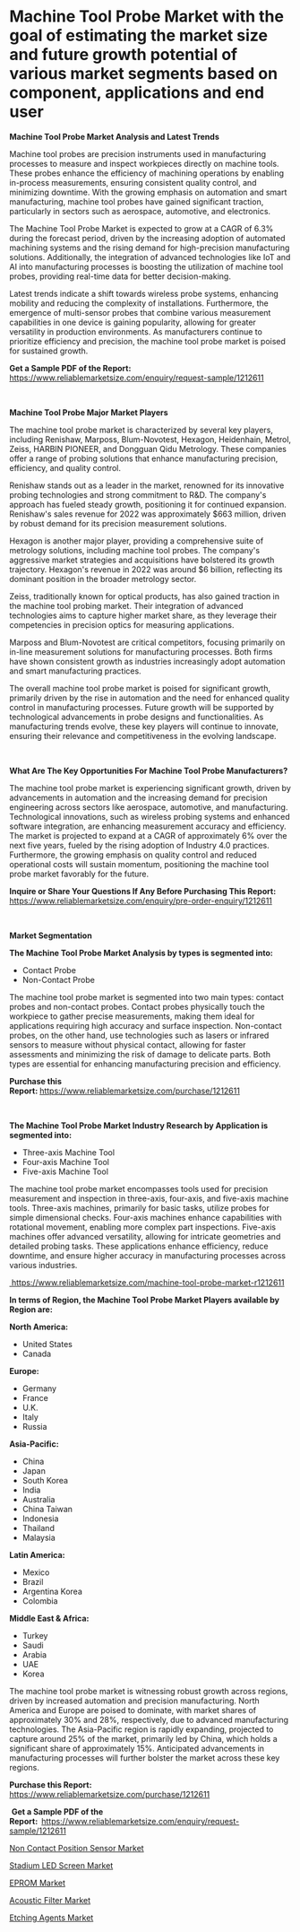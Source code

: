<p><h1>Machine Tool Probe Market with the goal of estimating the market size and future growth potential of various market segments based on component, applications and end user</h1></p><p><strong>Machine Tool Probe Market Analysis and Latest Trends</strong></p>
<p><p>Machine tool probes are precision instruments used in manufacturing processes to measure and inspect workpieces directly on machine tools. These probes enhance the efficiency of machining operations by enabling in-process measurements, ensuring consistent quality control, and minimizing downtime. With the growing emphasis on automation and smart manufacturing, machine tool probes have gained significant traction, particularly in sectors such as aerospace, automotive, and electronics.</p><p>The Machine Tool Probe Market is expected to grow at a CAGR of 6.3% during the forecast period, driven by the increasing adoption of automated machining systems and the rising demand for high-precision manufacturing solutions. Additionally, the integration of advanced technologies like IoT and AI into manufacturing processes is boosting the utilization of machine tool probes, providing real-time data for better decision-making.</p><p>Latest trends indicate a shift towards wireless probe systems, enhancing mobility and reducing the complexity of installations. Furthermore, the emergence of multi-sensor probes that combine various measurement capabilities in one device is gaining popularity, allowing for greater versatility in production environments. As manufacturers continue to prioritize efficiency and precision, the machine tool probe market is poised for sustained growth.</p></p>
<p><strong>Get a Sample PDF of the Report:&nbsp;</strong> <a href="https://www.reliablemarketsize.com/enquiry/request-sample/1212611?utm_campaign=1293&utm_medium=2&utm_source=Github&utm_content=ia&utm_term=06102024&utm_id=machine-tool-probe">https://www.reliablemarketsize.com/enquiry/request-sample/1212611</a></p>
<p>&nbsp;</p>
<p><strong>Machine Tool Probe Major Market Players</strong></p>
<p><p>The machine tool probe market is characterized by several key players, including Renishaw, Marposs, Blum-Novotest, Hexagon, Heidenhain, Metrol, Zeiss, HARBIN PIONEER, and Dongguan Qidu Metrology. These companies offer a range of probing solutions that enhance manufacturing precision, efficiency, and quality control.</p><p>Renishaw stands out as a leader in the market, renowned for its innovative probing technologies and strong commitment to R&D. The company's approach has fueled steady growth, positioning it for continued expansion. Renishaw's sales revenue for 2022 was approximately $663 million, driven by robust demand for its precision measurement solutions.</p><p>Hexagon is another major player, providing a comprehensive suite of metrology solutions, including machine tool probes. The company's aggressive market strategies and acquisitions have bolstered its growth trajectory. Hexagon's revenue in 2022 was around $6 billion, reflecting its dominant position in the broader metrology sector.</p><p>Zeiss, traditionally known for optical products, has also gained traction in the machine tool probing market. Their integration of advanced technologies aims to capture higher market share, as they leverage their competencies in precision optics for measuring applications.</p><p>Marposs and Blum-Novotest are critical competitors, focusing primarily on in-line measurement solutions for manufacturing processes. Both firms have shown consistent growth as industries increasingly adopt automation and smart manufacturing practices.</p><p>The overall machine tool probe market is poised for significant growth, primarily driven by the rise in automation and the need for enhanced quality control in manufacturing processes. Future growth will be supported by technological advancements in probe designs and functionalities. As manufacturing trends evolve, these key players will continue to innovate, ensuring their relevance and competitiveness in the evolving landscape.</p></p>
<p>&nbsp;</p>
<p><strong>What Are The Key Opportunities For Machine Tool Probe Manufacturers?</strong></p>
<p><p>The machine tool probe market is experiencing significant growth, driven by advancements in automation and the increasing demand for precision engineering across sectors like aerospace, automotive, and manufacturing. Technological innovations, such as wireless probing systems and enhanced software integration, are enhancing measurement accuracy and efficiency. The market is projected to expand at a CAGR of approximately 6% over the next five years, fueled by the rising adoption of Industry 4.0 practices. Furthermore, the growing emphasis on quality control and reduced operational costs will sustain momentum, positioning the machine tool probe market favorably for the future.</p></p>
<p><strong>Inquire or Share Your Questions If Any Before Purchasing This Report:</strong> <a href="https://www.reliablemarketsize.com/enquiry/pre-order-enquiry/1212611?utm_campaign=1293&utm_medium=2&utm_source=Github&utm_content=ia&utm_term=06102024&utm_id=machine-tool-probe">https://www.reliablemarketsize.com/enquiry/pre-order-enquiry/1212611</a></p>
<p>&nbsp;</p>
<p><strong>Market Segmentation</strong></p>
<p><strong>The Machine Tool Probe Market Analysis by types is segmented into:</strong></p>
<p><ul><li>Contact Probe</li><li>Non-Contact Probe</li></ul></p>
<p><p>The machine tool probe market is segmented into two main types: contact probes and non-contact probes. Contact probes physically touch the workpiece to gather precise measurements, making them ideal for applications requiring high accuracy and surface inspection. Non-contact probes, on the other hand, use technologies such as lasers or infrared sensors to measure without physical contact, allowing for faster assessments and minimizing the risk of damage to delicate parts. Both types are essential for enhancing manufacturing precision and efficiency.</p></p>
<p><strong>Purchase this Report:&nbsp;</strong><a href="https://www.reliablemarketsize.com/purchase/1212611?utm_campaign=1293&utm_medium=2&utm_source=Github&utm_content=ia&utm_term=06102024&utm_id=machine-tool-probe">https://www.reliablemarketsize.com/purchase/1212611</a></p>
<p>&nbsp;</p>
<p><strong>The Machine Tool Probe Market Industry Research by Application is segmented into:</strong></p>
<p><ul><li>Three-axis Machine Tool</li><li>Four-axis Machine Tool</li><li>Five-axis Machine Tool</li></ul></p>
<p><p>The machine tool probe market encompasses tools used for precision measurement and inspection in three-axis, four-axis, and five-axis machine tools. Three-axis machines, primarily for basic tasks, utilize probes for simple dimensional checks. Four-axis machines enhance capabilities with rotational movement, enabling more complex part inspections. Five-axis machines offer advanced versatility, allowing for intricate geometries and detailed probing tasks. These applications enhance efficiency, reduce downtime, and ensure higher accuracy in manufacturing processes across various industries.</p></p>
<p><a href="https://www.reliablemarketsize.com/machine-tool-probe-market-r1212611?utm_campaign=1293&utm_medium=2&utm_source=Github&utm_content=ia&utm_term=06102024&utm_id=machine-tool-probe">&nbsp;https://www.reliablemarketsize.com/machine-tool-probe-market-r1212611</a></p>
<p><strong>In terms of Region, the Machine Tool Probe Market Players available by Region are:</strong></p>
<p>
    <p> <strong> North America: </strong>
        <ul>
            <li>United States</li>
            <li>Canada</li>
        </ul>
        </p> 
    <p> <strong> Europe: </strong>
        <ul>
            <li>Germany</li>
            <li>France</li>
            <li>U.K.</li>
            <li>Italy</li>
            <li>Russia</li>
        </ul>
        </p> 
    <p> <strong> Asia-Pacific: </strong>
        <ul>
            <li>China</li>
            <li>Japan</li>
            <li>South Korea</li>
            <li>India</li>
            <li>Australia</li>
            <li>China Taiwan</li>
            <li>Indonesia</li>
            <li>Thailand</li>
            <li>Malaysia</li>
        </ul>
        </p> 
    <p> <strong> Latin America: </strong>
        <ul>
            <li>Mexico</li>
            <li>Brazil</li>
            <li>Argentina Korea</li>
            <li>Colombia</li>
        </ul>
        </p> 
    <p> <strong> Middle East & Africa: </strong>
        <ul>
            <li>Turkey</li>
            <li>Saudi</li>
            <li>Arabia</li>
            <li>UAE</li>
            <li>Korea</li>
        </ul>
    </p>
    </p>
<p><p>The machine tool probe market is witnessing robust growth across regions, driven by increased automation and precision manufacturing. North America and Europe are poised to dominate, with market shares of approximately 30% and 28%, respectively, due to advanced manufacturing technologies. The Asia-Pacific region is rapidly expanding, projected to capture around 25% of the market, primarily led by China, which holds a significant share of approximately 15%. Anticipated advancements in manufacturing processes will further bolster the market across these key regions.</p></p>
<p><strong>Purchase this Report: </strong><a href="https://www.reliablemarketsize.com/purchase/1212611?utm_campaign=1293&utm_medium=2&utm_source=Github&utm_content=ia&utm_term=06102024&utm_id=machine-tool-probe">https://www.reliablemarketsize.com/purchase/1212611</a></p>
<p>&nbsp;<strong>Get a Sample PDF of the Report:&nbsp;&nbsp;</strong><a href="https://www.reliablemarketsize.com/enquiry/request-sample/1212611?utm_campaign=1293&utm_medium=2&utm_source=Github&utm_content=ia&utm_term=06102024&utm_id=machine-tool-probe">https://www.reliablemarketsize.com/enquiry/request-sample/1212611</a></p>
<p><strong></strong></p>
<p><p><a href="https://www.linkedin.com/pulse/global-non-contact-position-sensor-market-trends-analysis-diege?utm_campaign=1293&utm_medium=2&utm_source=Github&utm_content=ia&utm_term=06102024&utm_id=machine-tool-probe">Non Contact Position Sensor Market</a></p><p><a href="https://www.linkedin.com/pulse/stadium-led-screen-market-overview-forecast-2024-2031-detailed-5hjhe?utm_campaign=1293&utm_medium=2&utm_source=Github&utm_content=ia&utm_term=06102024&utm_id=machine-tool-probe">Stadium LED Screen Market</a></p><p><a href="https://issuu.com/reportprime-2/docs/eprom-market-size-2030.pptx_cd0c5d87b9fe4a?utm_campaign=1293&utm_medium=2&utm_source=Github&utm_content=ia&utm_term=06102024&utm_id=machine-tool-probe">EPROM Market</a></p><p><a href="https://www.linkedin.com/pulse/strategic-insights-global-acoustic-filter-market-trends-0kfle?utm_campaign=1293&utm_medium=2&utm_source=Github&utm_content=ia&utm_term=06102024&utm_id=machine-tool-probe">Acoustic Filter Market</a></p><p><a href="https://www.linkedin.com/pulse/etching-agents-market-dynamics-application-types-emerging-vdsue?utm_campaign=1293&utm_medium=2&utm_source=Github&utm_content=ia&utm_term=06102024&utm_id=machine-tool-probe">Etching Agents Market</a></p></p>